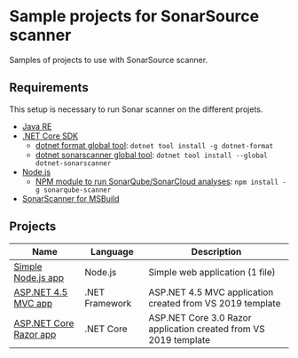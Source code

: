 # Sample projects for SonarSource scanner

Samples of projects to use with SonarSource scanner.

## Requirements

This setup is necessary to run Sonar scanner on the different projets.

- [Java RE](https://java.com/en/download/)
- [.NET Core SDK](https://dotnet.microsoft.com/download)
  - [dotnet format global tool](https://github.com/dotnet/format): `dotnet tool install -g dotnet-format`
  - [dotnet sonarscanner global tool](https://docs.sonarqube.org/latest/analysis/scan/sonarscanner-for-msbuild/): `dotnet tool install --global dotnet-sonarscanner`
- [Node.js](https://nodejs.org/)
  - [NPM module to run SonarQube/SonarCloud analyses](https://www.npmjs.com/package/sonarqube-scanner): `npm install -g sonarqube-scanner`
- [SonarScanner for MSBuild](https://sonarcloud.io/documentation/analysis/scan/sonarscanner-for-msbuild)

## Projects

Name | Language | Description
---- | -------- | -----------
[Simple Node.js app](./nodejs/simple-app/README.md) | Node.js | Simple web application (1 file)
[ASP.NET 4.5 MVC app](./dotnet/WebApp45/README.md) | .NET Framework | ASP.NET 4.5 MVC application created from VS 2019 template
[ASP.NET Core Razor app](./dotnetcore/WebAppRazor/README.md) | .NET Core | ASP.NET Core 3.0 Razor application created from VS 2019 template
